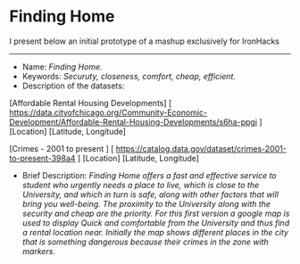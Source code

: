 Finding Home
============
I present below an initial prototype of a mashup exclusively for IronHacks

----------
 - Name: *Finding Home.*
 - Keywords: *Securuty, closeness, comfort, cheap, efficient.*
 - Description of the datasets: 
 
[Affordable Rental Housing Developments]
[ https://data.cityofchicago.org/Community-Economic-Development/Affordable-Rental-Housing-Developments/s6ha-ppgi ]
[Location]  [Latitude, Longitude] 

[Crimes - 2001 to present ]
[ https://catalog.data.gov/dataset/crimes-2001-to-present-398a4 ]
[Location]  [Latitude, Longitude] 

 - Brief Description: *Finding Home offers a fast and effective service to student who urgently needs a place to live, which is close to the University, and which in turn is safe, along with other factors that will bring you well-being. The proximity to the University along with the security and cheap are the priority. For this first version a google map is used to display Quick and comfortable from the University and thus find a rental location near. Initially the map shows different places in the city that is something dangerous because their crimes in the zone with markers.*
